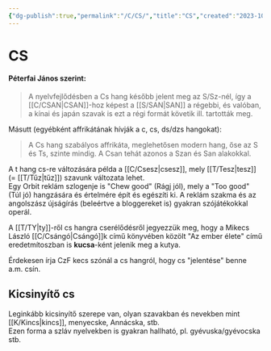 ```yaml
---
{"dg-publish":true,"permalink":"/C/CS/","title":"CS","created":"2023-10-22T03:23","updated":"2024-11-28T03:43"}
---
```



# CS



#### Péterfai János szerint:  

> A nyelvfejlődésben a Cs hang később jelent meg az S/Sz-nél, így a [[C/CSAN\|CSAN]]-hoz képest a [[S/SAN\|SAN]] a régebbi, és valóban, a kínai és japán szavak is ezt a régi formát követik ill. tartották meg.  

Másutt (egyébként affrikátának hívják a c, cs, ds/dzs hangokat):  
> A Cs hang szabályos affrikáta, meglehetősen modern hang, őse az S és Ts, szinte mindig. A Csan tehát azonos a Szan és San alakokkal.  

A t hang cs-re változására példa a [[C/Csesz\|csesz]], mely [[T/Tesz\|tesz]] (= [[T/Tűz\|tűz]]) szavunk változata lehet.  
Egy Orbit reklám szlogenje is "Chew good" (Rágj jól), mely a "Too good" (Túl jó) hangzására és értelmére épít és egészíti ki. A reklám szakma és az angolszász újságírás (beleértve a bloggereket is) gyakran szójátékokkal operál.  

A [[T/TY\|ty]]-ről cs hangra cserélődésről jegyezzük meg, hogy a Mikecs László [[C/Csángó\|Csángó]]k című könyvében közölt "Az ember élete" című eredetmítoszban is **kucsa**-ként jelenik meg a kutya.  

Érdekesen írja CzF kecs szónál a cs hangról, hogy cs "jelentése" benne a.m. csín.  

## Kicsinyítő cs

Leginkább kicsinyítő szerepe van, olyan szavakban és nevekben mint [[K/Kincs\|kincs]], menyecske, Annácska, stb.  
Ezen forma a szláv nyelvekben is gyakran hallható, pl. gyévuska/gyévocska stb.  